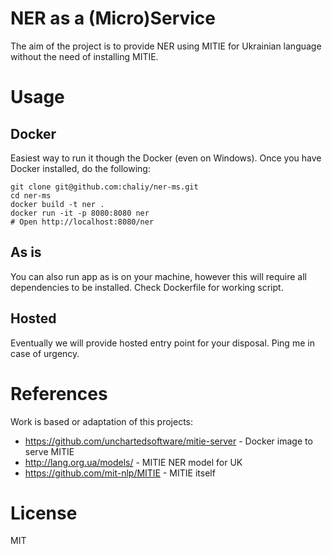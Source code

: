 # NER as a (Micro)Service

The aim of the project is to provide NER using MITIE for Ukrainian language without the need of installing MITIE.

# Usage

## Docker

Easiest way to run it though the Docker (even on Windows). Once you have Docker installed, do the following:

```
git clone git@github.com:chaliy/ner-ms.git
cd ner-ms
docker build -t ner .
docker run -it -p 8080:8080 ner
# Open http://localhost:8080/ner
```

## As is

You can also run app as is on your machine, however this will require all dependencies to be installed. Check Dockerfile for working script.

## Hosted

Eventually we will provide hosted entry point for your disposal. Ping me in case of urgency.

# References

Work is based or adaptation of this projects:
 - https://github.com/unchartedsoftware/mitie-server - Docker image to serve MITIE
 - http://lang.org.ua/models/ - MITIE NER model for UK
 - https://github.com/mit-nlp/MITIE - MITIE itself

# License

MIT
